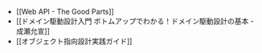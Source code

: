 <!-- QueryToSerialize: LIST FROM "06_ReadingNotes" where contains(tags, "📚Book") SORT file.title ASC -->
<!-- SerializedQuery: LIST FROM "06_ReadingNotes" where contains(tags, "📚Book") SORT file.title ASC -->
- [[Web API - The Good Parts]]
- [[ドメイン駆動設計入門 ボトムアップでわかる！ドメイン駆動設計の基本 - 成瀬允宣]]
- [[オブジェクト指向設計実践ガイド]]
<!-- SerializedQuery END -->
